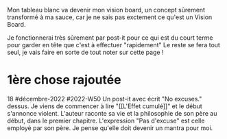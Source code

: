 Mon tableau blanc va devenir mon vision board, un concept sûrement transformé à ma sauce, car je ne sais pas exctement ce qu'est un Vision Board.

Je fonctionnerai très sûrement par post-it pour ce qui est du court terme pour garder en tête que c'est à effectuer "rapidement"
Le reste se fera tout seul, je vais faire en sorte de tout noter sur cette page ! 

# 1ère chose rajoutée
18 #décembre-2022 #2022-W50
Un post-it avec écrit "No excuses." dessus. Je viens de commencer à lire "[[L'Effet cumulé]]" et le début s'annonce violent. L'auteur raconte sa vie et la philosophie de son père au début, dans le premier chapitre. L'expression "Pas d'excuse" est celle employé par son père. Je pense qu'elle doit devenir un mantra pour moi.